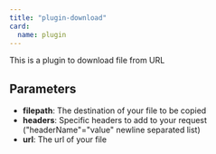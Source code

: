 ```yaml
---
title: "plugin-download"
card: 
  name: plugin
---
```


This is a plugin to download file from URL

## Parameters

* **filepath**: The destination of your file to be copied
* **headers**: Specific headers to add to your request ("headerName"="value" newline separated list)
* **url**: The url of your file



